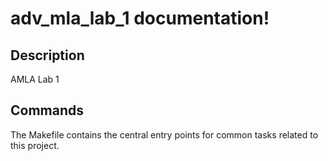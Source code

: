 # adv_mla_lab_1 documentation!

## Description

AMLA Lab 1

## Commands

The Makefile contains the central entry points for common tasks related to this project.

